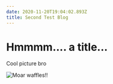 ```yaml
---
date: 2020-11-20T19:04:02.893Z
title: Second Test Blog
---
```

# Hmmmm.... a title...

Cool picture bro

![Moar waffles!!](/images/moar-waffles.jpeg)
